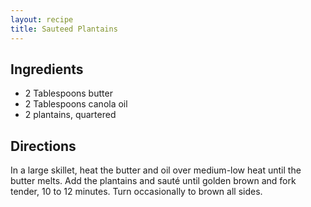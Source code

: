```yaml
---
layout: recipe
title: Sauteed Plantains
---
```


## Ingredients

* 2 Tablespoons butter
* 2 Tablespoons canola oil
* 2 plantains, quartered

## Directions

In a large skillet, heat the butter and oil over medium-low heat until the butter melts. Add the plantains and sauté until golden brown and fork tender, 10 to 12 minutes. Turn occasionally to brown all sides. 
